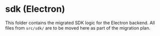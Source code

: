 # sdk (Electron)

This folder contains the migrated SDK logic for the Electron backend. All files from `src/sdk/` are to be moved here as part of the migration plan.
